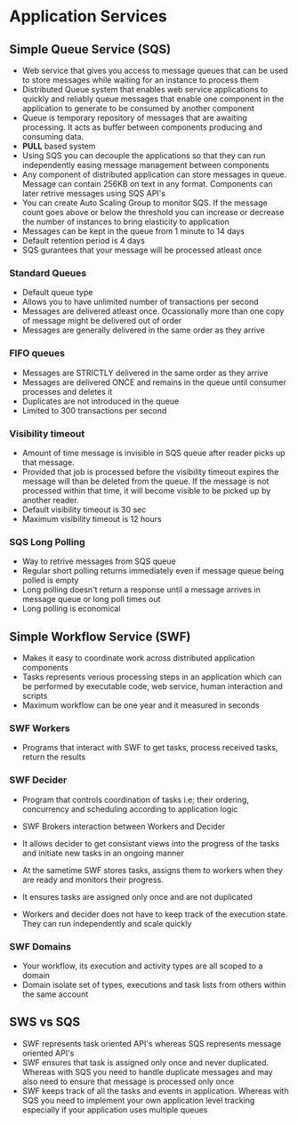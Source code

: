 # Application Services

## Simple Queue Service (SQS)
 - Web service that gives you access to message queues that can be used to store messages while waiting for an instance to process them
 - Distributed Queue system that enables web service applications to quickly and reliably queue messages that enable one component in the application to generate to be consumed by another component
 - Queue is temporary repository of messages that are awaiting processing. It acts as buffer between components producing and consuming data.
 - **PULL** based system
 - Using SQS you can decouple the applications so that they can run independently easing message management between components
 - Any component of distributed application can store messages in queue. Message can contain 256KB on text in any format. Components can later retrive messages using SQS API's
 - You can create Auto Scaling Group to monitor SQS. If the message count goes above or below the threshold you can increase or decrease the number of instances to bring elasticity to application
 - Messages can be kept in the queue from 1 minute to 14 days
 - Default retention period is 4 days
 - SQS gurantees that your message will be processed atleast once

 ### Standard Queues
  - Default queue type
  - Allows you to have unlimited number of transactions per second
  - Messages are delivered atleast once. Ocassionally more than one copy of message might be delivered out of order
  - Messages are generally delivered in the same order as they arrive
 
 ### FIFO queues
 - Messages are STRICTLY delivered in the same order as they arrive
 - Messages are delivered ONCE and remains in the queue until consumer processes and deletes it
 - Duplicates are not introduced in the queue
 - Limited to 300 transactions per second
 
  ### Visibility timeout
 - Amount of time message is invisible in SQS queue after reader picks up that message. 
 - Provided that job is processed before the visibility timeout expires the message will than be deleted from the queue. If the message is not processed within that time, it will become visible to be picked up by another reader. 
 - Default visibility timeout is 30 sec
 - Maximum visibility timeout is 12 hours

### SQS Long Polling
- Way to retrive messages from SQS queue
- Regular short polling returns immediately even if message queue being polled is empty
- Long polling doesn't return a response until a message arrives in message queue or long poll times out
- Long polling is economical

## Simple Workflow Service (SWF)
- Makes it easy to coordinate work across distributed application components
- Tasks represents verious processing steps in an application which can be performed  by executable code, web service, human interaction and scripts
- Maximum workflow can be one year and it measured in seconds

### SWF Workers
- Programs that interact with SWF to get tasks, process received tasks, return the results

### SWF Decider
- Program that controls coordination of tasks i.e; their ordering, concurrency and scheduling according to application logic

- SWF Brokers interaction between Workers and Decider
- It allows decider to get consistant views into the progress of the tasks and initiate new tasks in an ongoing manner
- At the sametime SWF stores tasks, assigns them to workers when they are ready and monitors their progress.
- It ensures tasks are assigned only once and are not duplicated
- Workers and decider does not have to keep track of the execution state. They can run independently and scale quickly

### SWF Domains
 - Your workflow, its execution and activity types are all scoped to a domain
 - Domain isolate set of types, executions and task lists from others within the same account

## SWS vs SQS
 - SWF represents task oriented API's whereas SQS represents message oriented API's
 - SWF ensures that task is assigned only once and never duplicated. Whereas with SQS you need to handle duplicate messages and may also need to ensure that message is processed only once
 - SWF keeps track of all the tasks and events in application. Whereas with SQS you need to implement your own application level tracking especially if your application uses multiple queues

